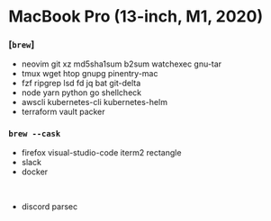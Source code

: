 MacBook Pro (13-inch, M1, 2020)
========

### [`brew`]
- neovim git xz md5sha1sum b2sum watchexec gnu-tar
- tmux wget htop gnupg pinentry-mac
- fzf ripgrep lsd fd jq bat git-delta
- node yarn python go shellcheck
- awscli kubernetes-cli kubernetes-helm
- terraform vault packer

### `brew --cask`
- firefox visual-studio-code iterm2 rectangle
- slack
- docker

&nbsp;

- discord parsec
